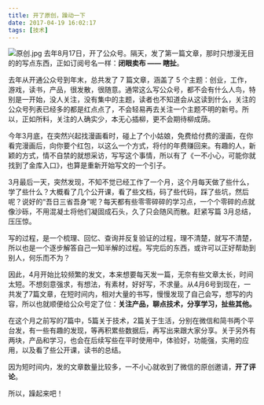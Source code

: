 ```yaml
---
title: 开了原创，躁动一下
date: 2017-04-19 16:02:17
tags: [技术]
---
```

![原创.jpg](https://i.imgur.com/h3kbr6e.png)
去年8月17日，开了公众号。隔天，发了第一篇文章，那时只想漫无目的的写点东西，正如订阅号名一样：**闭眼卖布 —— 瞎扯**。

去年从开通公众号到年末，总共发了 7 篇文章，涵盖了 5 个主题：创业，工作，游戏，读书，产品，很发散，很随意。通常这么写公众号，都不会有什么人鸟，特别是一开始，没人关注，没有集中的主题，读者也不知道会从这读到什么，关注的公众号列表已经多的都是红点点了，不会轻易再去关注一个主题不明的新号。所以，正如所料，关注的人确实少，本无心插柳，更不会期待柳成荫。

今年3月底，在突然兴起找漫画看时，碰上了个小姑娘，免费给付费的漫画，在你看完漫画后，向你要个红包，以这么一个方式，将付的年费赚回来。有趣的人，新颖的方式，情不自禁的就想采访，写写这个事情，所以有了《一不小心，可能你就找到了金库入口》，也算是重新开始写文的一个引子。

3月最后一天，突然发现，不知不觉已经工作了一个月，这个月每天做了些什么，学了些什么？大概看了几个公开课，看了些文档，码了些代码，踩了些坑，然后呢？说好的“吾日三省吾身”呢？每天都有些零零碎碎的学习点，一个个零碎的点就像沙砾，不用混凝土将他们凝固成石头，久了只会随风而散。赶紧写篇 3月总结，压压惊。

写的过程，是一个梳理、回忆、查询并反复验证的过程，理不清楚，就写不清楚，所以也是一个逐步解答自己一知半解的过程。写完后的东西，或许可以正好帮助到别人，何乐而不为？

因此，4月开始比较频繁的发文，本来想要每天发一篇，无奈有些文章太长，时间太短。不想刻意强求，有想法，有素材，好好写，不求量。从4月6号到现在，一共发了7篇文章，在短时间内，相对大量的书写，慢慢发现了自己会写，想写的内容，所以也就顺便给公众号定了位：**关注产品，聊点技术，分享学习，扯些其他。**

在这个月之前写的7篇中，5篇关于技术，2篇关于生活，分别在微信和简书两个平台发，有一些有趣的发现，等再积累些数据后，再写出来跟大家分享。关于另外有两块，产品和学习，也会在后续写些在平时使用中，体验好，功能强，实用的应用，以及看了些公开课，读书的总结。

因为短时间内，发的文章数量比较多，一不小心就收到了微信的原创邀请，**开了评论**。

所以，躁起来吧！
